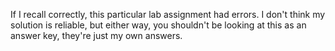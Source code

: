 If I recall correctly, this particular lab assignment had errors. I don't think my solution is reliable, but either way, you shouldn't be looking at this as an answer key, they're just my own answers.
